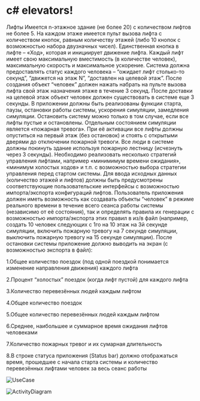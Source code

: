 # c# elevators!
Лифты 
Имеется n-этажное здание (не более 20) с количеством лифтов не более 5.
На каждом этаже имеется пульт вызова лифта с количеством кнопок, равным количеству этажей (либо 10 кнопок с возможностью набора двузначных чисел).
Единственная кнопка в лифте – «Ход», которая и инициирует движение лифта.
Каждый лифт имеет свою максимальную вместимость (в количестве человек), максимальную скорость и максимальное ускорение.
Система должна предоставлять статус каждого человека – “ожидает лифт столько-то секунд”, “движется на этаж N”, “доставлен на целевой этаж”. После создания объект “человек” должен нажать набрать на пульте вызова лифта свой этаж назначения этаже в течение 3 секунд. После доставки на целевой этаж объект человек должен существовать в системе еще 3 секунды.
В приложении должны быть реализованы функции старта, паузы, остановки работы системы, ускорения симуляции, замедления симуляции. Остановить систему можно только в том случае, если все лифты пустые и остановлены.
Отдельным состоянием симуляции является «пожарная тревога». При её активации все лифты должны опуститься на первый этаж (без остановок) и стоять с открытыми дверями до отключении пожарной тревоги. Все люди в системе должны покинуть здание используя пожарную лестницу (исчезнуть через 3 секунды).
Необходимо реализовать несколько стратегий управления лифтами, например «минимимум времени ожидания», «минимум холостых ходов» и т.п. с возможностью выбора стратегии управления перед стартом системы.
Для ввода исходных данных (количество этажей и лифтов) должны быть предусмотрены соответствующие пользовательские интерфейсы с возможностью импорта/экспорта конфигураций лифтов. Пользователь приложения должен иметь возможность как создавать объекты “человек” в режиме реального времени в течение всего сеанса работы системы (независимо от её состояния), так и определять правила их генерации с возможностью импорта/экспорта этих правил в из/в файл (например, создать 10 человек следующих с 1го на 10 этаж на 3й секунде симуляции, включить пожарную тревогу на 7 секунде симуляции, выключить пожарную тревогу на 15 секунде симуляции).
После остановки системы приложение должно выводить на экран (с возможностью экспорта в файл):
 
1.Общее количество поездок (под одной поездкой понимается изменение направления движения) каждого лифта 

2.Процент “холостых” поездок (когда лифт пустой) для каждого лифта

3.Количество перевезённых людей каждым лифтом

4.Общее количество поездок

5.Общее количество перевезённых людей каждым лифтом

6.Среднее, наибольшее и суммарное время ожидания лифтов человеками

7.Количество пожарных тревог и их сумарная длительность

8.В строке статуса приложения (Status bar) должно отображаться время, прошедшее с начала старта системы и количество  перевезённых лифтами человек за весь сеанс работы

![UseCase](https://user-images.githubusercontent.com/90204937/204061090-2165c1ec-bf7e-40a2-b38c-2ac48f94fbd7.jpg)

![ActivityDiagram](https://user-images.githubusercontent.com/90204937/204061118-ea05435e-5301-40a9-85a2-7f9eb57b230b.jpg)
